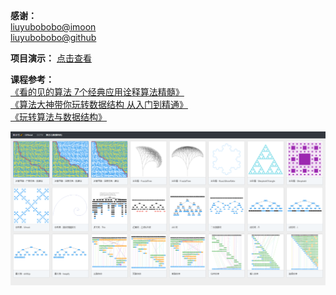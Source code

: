 **感谢：** <br>
[liuyubobobo@imoon](https://www.imooc.com/t/108955) <br>
[liuyubobobo@github](https://github.com/liuyubobobo) <br>


**项目演示：**
[点击查看](http://codding.cn/#%7B%22coms%22%3A%5B%22algo%22%2C%22cctv%22%5D%2C%22page%22%3A%7B%22cur%22%3A0%2C%22size%22%3A100%2C%22total%22%3A149%7D%2C%22countAni%22%3A1%7D)

**课程参考：** <br>
[《看的见的算法 7个经典应用诠释算法精髓》](https://coding.imooc.com/learn/list/138.html) <br>
[《算法大神带你玩转数据结构 从入门到精通》](https://coding.imooc.com/learn/list/207.html) <br>
[《玩转算法与数据结构》](https://coding.imooc.com/learn/list/71.html) <br>

![算法与数据结构](./i.png)